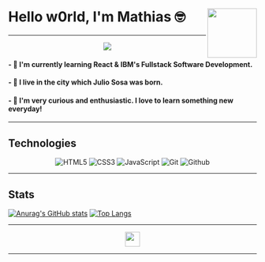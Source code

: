 # Hello w0rld, I'm Mathias 🤓 <img src="https://user-images.githubusercontent.com/104522465/216482629-9377f6cd-fab4-4782-bb9b-7955dde461d3.png" align="right" width="100" />

---

<p align="center">
<img src="https://user-images.githubusercontent.com/104522465/205208996-7dfe6e22-c44a-4192-97d7-e7a9f23f188f.png" align="center" />
  </p>

#### - 🌱 I'm currently learning React & IBM's Fullstack Software Development. 
#### - 📍  I live in the city which Julio Sosa was born.
#### - 🦾 I'm very curious and enthusiastic. I love to learn something new everyday!

---

## Technologies

<p align="center">
    <img src="https://img.shields.io/badge/HTML5-E34F26?style=for-the-badge&logo=html5&logoColor=white&labelColor=101010" alt="HTML5">
    <img src="https://img.shields.io/badge/CSS3-1572B6?style=for-the-badge&logo=css3&logoColor=white&labelColor=101010" alt="CSS3">
    <img src="https://img.shields.io/badge/JavaScript-F7DF1E?style=for-the-badge&logo=javascript&logoColor=white&labelColor=101010" alt="JavaScript">
    <img src="https://img.shields.io/badge/Git-b32c07?style=for-the-badge&logo=git&logoColor=white&labelColor=101010" alt="Git">
    <img src="https://img.shields.io/badge/Github-5f5f5f?style=for-the-badge&logo=github&logoColor=white&labelColor=101010" alt="Github">
</p>

---

## Stats

[![Anurag's GitHub stats](https://github-readme-stats.vercel.app/api?username=na7hk3r&show_icons=true&count_private=true&hide=stars,issues&theme=github_dark)](https://github.com/na7hk3r/github-readme-stats) [![Top Langs](https://github-readme-stats.vercel.app/api/top-langs/?username=na7hk3r&layout=compact&theme=github_dark)](https://github.com/na7hk3r/github-readme-stats)

---

<p align="center">
<img src="https://img.shields.io/badge/nathker-73-lightgrey" align="center" height="30" />
  </p>

---
